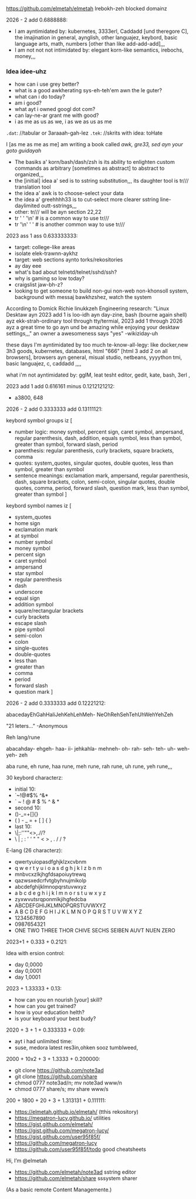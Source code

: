 https://github.com/elmetah/elmetah Irebokh-zeh blocked domainz

2026 - 2 add 0.6888888:

- I am ayntimidated by: kubernetes, 3333erl, Caddadd \[und theregore C], the imajination in general, aynglish, other languajez, keybord, basic language arts, math, numbers \[other than like add-add-add],,,  
- I am not not not intimidated by: elegant korn-like semantics, irebochs, money,,,  

### Idea idee-uhz
- how can i use grey better?
- what is a good awkherating sys-eh-teh'em awn the le guter?
- what can i do today?
- am i good?
- what ayt i owned googl dot com?
- can lay-ne-ar grant me with good?
- i as me as us as we, i as we as us as me

`.dat`: //tabular or 3araaah-gah-lez
`.tek`: //skrits with idea: toHate

I \[as me as me as me] am writing a book called _awk, gre33, sed ayn your goto guidayah_

- The basiks a' korn/bash/dash/zsh is its ability to enlighten custom commands as arbitrary \[sometimes as abstract] to abstract to organized,,,
- the \[initial] idea a' sed is to sstring substitution,,, its daughter tool is tr/// translation tool
- the idea a' awk is to choose-select your data
- the idea a' greehhhh33 is to cut-select more clearer sstring line-daylimited outt-sstrings,,, 
- other: tr/// will be ayn section 22,22
- tr ' ' '\n' # is a common way to use tr///
- tr '\n' ' ' # is another common way to use tr///


2023 ass 1 ass 0.633333333:

- target: college-like areas
- isolate elek-trawnn-aykhz
- target: web sections aynto torks/rekositories
- ay day eee
- what's bad about telnetd/telnet/sshd/ssh?
- why is gaming so low today?
- craigslist jaw-bh-z?
- looking to get someone to build non-gui non-web non-khonsoll system, background with messaj bawkhzshez, watch the system

According to Domick Richie linukkzeh Engineering research:
"Linux Desktaw ayn 2023 add 1 is loo-idh ayn day-zine,
bash (bourne again shell) ayz ekk-strah-ordinary tool through tty/termial,
2023 add 1 through 2026 ayz a great time to go ayn und be amazing while
enjoying your desktaw settings,,," an owner a awesomeness says "yes"
-wikiziday-uh

these days I'm ayntimidated by too much te-know-all-legy: like docker,new 3h3 goods, kubernetes, databases, html "666" \[html 3 add 2 on all browsers], browsers ayn general, misual studio, netbeans, yyyython tmi, basic languajez, c, caddadd ,,,,

what i'm not ayntimidated by:  ggIM, leat tesht editor, gedit, kate, bash, 3erl ,

2023 add 1 add 0.616161 minus 0.1212121212:

- a3800, 648

2026 - 2 add 0.3333333 add 0.13111121:

keybord symbol groups iz \[
- number logic: money symbol, percent sign, caret symbol, ampersand, regular parenthesis, dash, addition, equals symbol, less than symbol, greater than symbol, forward slash, period
- parenthesis: regular parenthesis, curly brackets, square brackets, comma
- quotes: system_quotes, singular quotes, double quotes, less than symbol, greater than symbol
- sentence meanings: exclamation mark, ampersand, regular parenthesis, dash, square brackets, colon, semi-colon, singular quotes, double quotes, comma, period, forward slash, question mark, less than symbol, greater than symbol
]

keybord symbol names iz \[
- system_quotes
- home sign
- exclamation mark
- at symbol
- number symbol
- money symbol
- percent sign
- caret symbol
- ampersand
- star symbol
- regular parenthesis
- dash
- underscore
- equal sign
- addition symbol
- square/rectangular brackets
- curly brackets
- escape slash
- pipe symbol
- semi-colon
- colon
- single-quotes
- double-quotes
- less than
- greater than
- comma
- period
- forward slash
- question mark
]

2026 - 2 add 0.3333333 add 0.12221212:

abacedayEhGahHaIiJehKehLehMeh- NeOhRehSehTehUhWehYehZeh

"21 leters..." -Anonymous

Reh lang/rune

abacahday- ehgeh- haa- ii- jehkahla- mehneh- oh- rah- seh- teh- uh- weh- yeh- zeh

aba rune, eh rune, haa rune, meh rune, rah rune, uh rune, yeh rune,,,

30 keybord characterz:
- initial 10:
- \`~!@#$% ^&*
- \` ~ ! @ # $ % ^ & * 
- second 10:
- ()-_=+[]{}
- ( ) - _ = + [ ] { }
- last 10:
- \\|;:''""<>,.//?
- \\ | ; : ' ' " " < > , . / / ?

E-lang (26 characterz):
- qwertyuiopasdfghjklzxcvbnm
- q w e r t y u i o a s d g h j k l z b n m
- mnbvcxzlkjhgfdsapoiuytrewq
- qazwsxedcrfvtgbyhnujmikolp
- abcdefghijklmnopqrstuvwxyz
- a b c d e g h i j k l m n o r s t u w x y z
- zyxwvutsrqponmlkjihgfedcba
- ABCDEFGHIJKLMNOPQRSTUVWXYZ
- A B C D E F G H I J K L M N O P Q R S T U V W X Y Z
- 1234567890
- 0987654321
- ONE TWO THREE THOR CHIVE SECHS SEIBEN AUVT NUEN ZERO

2023+1 + 0.333 + 0.2121:

Idea with ersion control:

- day 0,0000
- day 0,0001
- day 1,0001

2023 + 1.33333 + 0.13:

- how can you en nourish [your] skill?
- how can you get trained?
- how is your education helth?
- is your keyboard your best budy?

2020 + 3 + 1 + 0.333333 + 0.09:

-  ayt i had unlimited time:
-  suse, medora latest res3in,ohken sooz tumblweed,

2000 + 10x2 + 3 + 1.3333 + 0.200000:

-  git clone https://github.com/note3ad
-  git clone https://github.com/share
-  chmod 0777 note3ad/n; mv note3ad www/n
-  chmod 0777 share/s; mv share www/s

200 + 1800 + 20 + 3 + 1.313131 + 0.111111:

-  https://elmetah.github.io/elmetah/ (tthis rekository)
-  https://megatron-lucy.github.io/ utilities
-  https://gist.github.com/elmetah/
-  https://gist.github.com/megatron-lucy/
-  https://gist.github.com/user95f85f/ 
-  https://github.com/megatron-lucy
-  https://github.com/user95f85f/todo good cheatsheets

Hi, I’m @elmetah
-  https://github.com/elmetah/note3ad sstring editor
-  https://github.com/elmetah/share sssystem sharer

(As a basic remote Content Managemente.)
 
<!---
elmetah/elmetah is a ✨ special ✨ repository because its `README.md` (this file) appears on your GitHub profile.
You can click the Preview link to take a look at your changes.
--->
